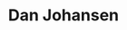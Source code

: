 ---
avatar: /images/people/danjohansen.jpg
avatar_small: /images/people/danjohansen_small.jpg
bio: Project Lead on The Majaro ARM Project
gplus: null
homepage: https://www.strits.dk/
instagram: null
linkedin: null
title: Dan Johansen
twitter: null
type: guest
username: danjohansen
youtube: null
---
